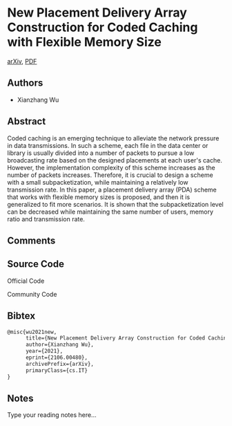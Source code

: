 
# New Placement Delivery Array Construction for Coded Caching with Flexible Memory Size

[arXiv](https://arxiv.org/abs/2106.0480), [PDF](https://arxiv.org/pdf/2106.0480.pdf)

## Authors

- Xianzhang Wu

## Abstract

Coded caching is an emerging technique to alleviate the network pressure in data transmissions. In such a scheme, each file in the data center or library is usually divided into a number of packets to pursue a low broadcasting rate based on the designed placements at each user's cache. However, the implementation complexity of this scheme increases as the number of packets increases. Therefore, it is crucial to design a scheme with a small subpacketization, while maintaining a relatively low transmission rate. In this paper, a placement delivery array (PDA) scheme that works with flexible memory sizes is proposed, and then it is generalized to fit more scenarios. It is shown that the subpacketization level can be decreased while maintaining the same number of users, memory ratio and transmission rate.

## Comments



## Source Code

Official Code



Community Code



## Bibtex

```tex
@misc{wu2021new,
      title={New Placement Delivery Array Construction for Coded Caching with Flexible Memory Size}, 
      author={Xianzhang Wu},
      year={2021},
      eprint={2106.00480},
      archivePrefix={arXiv},
      primaryClass={cs.IT}
}
```

## Notes

Type your reading notes here...

